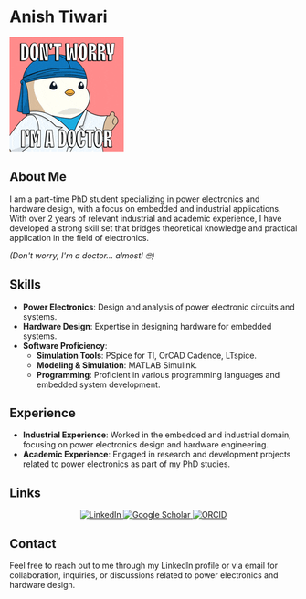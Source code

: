 # Anish Tiwari  

![Doctor Meme](https://github.com/a27tiwari/a27tiwari/blob/main/Funny_guy.gif)  

## About Me  
I am a part-time PhD student specializing in power electronics and hardware design, with a focus on embedded and industrial applications. With over 2 years of relevant industrial and academic experience, I have developed a strong skill set that bridges theoretical knowledge and practical application in the field of electronics.  

_(Don't worry, I'm a doctor... almost! 🤓)_  

## Skills  
- **Power Electronics**: Design and analysis of power electronic circuits and systems.  
- **Hardware Design**: Expertise in designing hardware for embedded systems.  
- **Software Proficiency**:  
  - **Simulation Tools**: PSpice for TI, OrCAD Cadence, LTspice.  
  - **Modeling & Simulation**: MATLAB Simulink.  
  - **Programming**: Proficient in various programming languages and embedded system development.  

## Experience  
- **Industrial Experience**: Worked in the embedded and industrial domain, focusing on power electronics design and hardware engineering.  
- **Academic Experience**: Engaged in research and development projects related to power electronics as part of my PhD studies.  

## Links  

<p align="center">
  <a href="https://www.linkedin.com/in/anish-tiwari-2847b2b7/">
    <img src="https://img.shields.io/badge/LinkedIn-0A66C2?logo=linkedin&logoColor=white&style=for-the-badge" alt="LinkedIn">
  </a>
  <a href="https://scholar.google.com/citations?user=dAa5zQsAAAAJ&hl=en&oi=ao">
    <img src="https://img.shields.io/badge/Google%20Scholar-4285F4?logo=google-scholar&logoColor=white&style=for-the-badge" alt="Google Scholar">
  </a>
  <a href="https://orcid.org/0000-0003-1624-9153">
    <img src="https://img.shields.io/badge/ORCID-21a500?logo=orcid&logoColor=white&style=for-the-badge" alt="ORCID">
  </a>
</p>

## Contact  
Feel free to reach out to me through my LinkedIn profile or via email for collaboration, inquiries, or discussions related to power electronics and hardware design.

